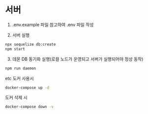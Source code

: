 # 서버
1. .env.example 파일 참고하여 .env 파일 작성

2. 서버 실행
```bash
npx sequelize db:create
npm start
```

3. 데몬 DB 동기화 실행(로컬 노드가 운영되고 서버가 실행되어야 정상 동작)
```bash
npm run daemon
```
etc
도커 사용시 
```bash
docker-compose up -d
```

도커 삭제 시
```bash
docker-compose down -v
```
